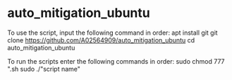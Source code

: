 # auto_mitigation_ubuntu
To use the script, input the following command in order:
apt install git
git clone https://github.com/A02564909/auto_mitigation_ubuntu
cd auto_mitigation_ubuntu

To run the scripts enter the following commands in order:
sudo chmod 777 ".sh
sudo ./"script name"
